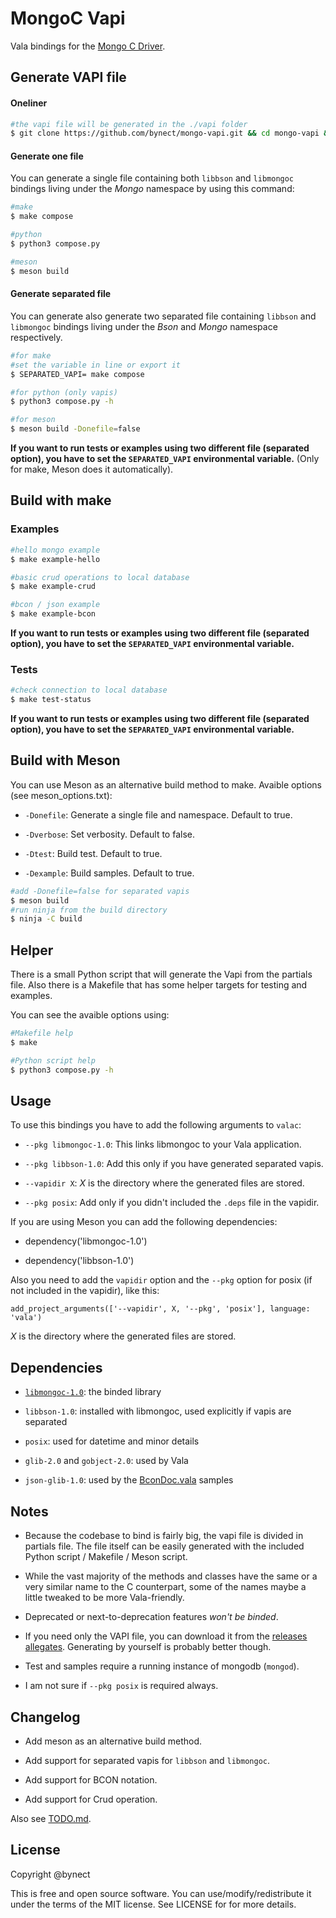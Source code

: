 # MongoC Vapi

Vala bindings for the [Mongo C Driver](https://github.com/mongodb/mongo-c-driver "mongo-c-driver").

## Generate VAPI file
#### Oneliner

```sh
#the vapi file will be generated in the ./vapi folder
$ git clone https://github.com/bynect/mongo-vapi.git && cd mongo-vapi && make compose
```

#### Generate one file
You can generate a single file containing both `libbson` and `libmongoc` bindings living under the _Mongo_ namespace by using this command:

```sh
#make
$ make compose

#python
$ python3 compose.py

#meson
$ meson build
```

#### Generate separated file
You can generate also generate two separated file containing `libbson` and `libmongoc` bindings living under the _Bson_ and _Mongo_ namespace respectively.

```sh
#for make
#set the variable in line or export it
$ SEPARATED_VAPI= make compose

#for python (only vapis)
$ python3 compose.py -h

#for meson
$ meson build -Donefile=false
```

__If you want to run tests or examples using two different file (separated option), you have to set the `SEPARATED_VAPI` environmental variable.__ (Only for make, Meson does it automatically).


## Build with make
### Examples

```sh
#hello mongo example
$ make example-hello

#basic crud operations to local database
$ make example-crud

#bcon / json example
$ make example-bcon
```

__If you want to run tests or examples using two different file (separated option), you have to set the `SEPARATED_VAPI` environmental variable.__


### Tests

```sh
#check connection to local database
$ make test-status
```

__If you want to run tests or examples using two different file (separated option), you have to set the `SEPARATED_VAPI` environmental variable.__


## Build with Meson

You can use Meson as an alternative build method to make.
Avaible options (see meson_options.txt):

* `-Donefile`: Generate a single file and namespace. Default to true.

* `-Dverbose`: Set verbosity. Default to false.

* `-Dtest`: Build test. Default to true.

* `-Dexample`: Build samples. Default to true.

```sh
#add -Donefile=false for separated vapis
$ meson build
#run ninja from the build directory
$ ninja -C build
```


## Helper

There is a small Python script that will generate the Vapi from the partials file.
Also there is a Makefile that has some helper targets for testing and examples.

You can see the avaible options using:

```sh
#Makefile help
$ make

#Python script help
$ python3 compose.py -h
```


## Usage

To use this bindings you have to add the following arguments to `valac`:

* `--pkg libmongoc-1.0`: This links libmongoc to your Vala application.

* `--pkg libbson-1.0`: Add this only if you have generated separated vapis.

* `--vapidir X`: _X_ is the directory where the generated files are stored.

* `--pkg posix`: Add only if you didn't included the `.deps` file in the vapidir.


If you are using Meson you can add the following dependencies:

* dependency('libmongoc-1.0')

* dependency('libbson-1.0')

Also you need to add the `vapidir` option and the `--pkg` option for posix (if not included in the vapidir), like this:

```meson
add_project_arguments(['--vapidir', X, '--pkg', 'posix'], language: 'vala')
```

_X_ is the directory where the generated files are stored.


## Dependencies

* [`libmongoc-1.0`](http://mongoc.org/libmongoc/current/installing.html): the binded library

* `libbson-1.0`: installed with libmongoc, used explicitly if vapis are separated

* `posix`: used for datetime and minor details

* `glib-2.0` and `gobject-2.0`: used by Vala

* `json-glib-1.0`: used by the [BconDoc.vala](samples/BconDoc.vala) samples


## Notes

* Because the codebase to bind is fairly big, the vapi file is divided in partials file. The file itself can be easily generated with the included Python script / Makefile / Meson script.

* While the vast majority of the methods and classes have the same or a very similar name to the C counterpart, some of the names maybe a little tweaked to be more Vala-friendly.

* Deprecated or next-to-deprecation features _won't be binded_.

* If you need only the VAPI file, you can download it from the [releases allegates](https://github.com/bynect/mongo-vapi/releases). Generating by yourself is probably better though.

* Test and samples require a running instance of mongodb (`mongod`).

* I am not sure if `--pkg posix` is required always.


## Changelog

* Add meson as an alternative build method.

* Add support for separated vapis for `libbson` and `libmongoc`.

* Add support for BCON notation.

* Add support for Crud operation.

Also see [TODO.md](./TODO.md).


## License

Copyright @bynect

This is free and open source software.
You can use/modify/redistribute it under the terms of the MIT license.
See LICENSE for for more details.
